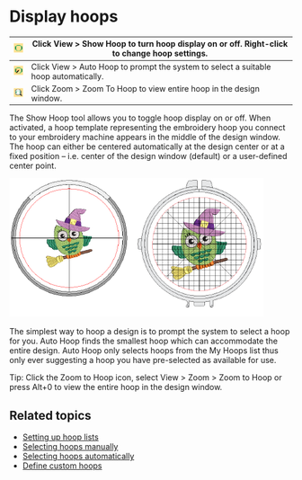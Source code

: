 # Display hoops

| ![ShowHoop.png](assets/ShowHoop.png)     | Click View > Show Hoop to turn hoop display on or off. Right-click to change hoop settings. |
| ---------------------------------------- | ------------------------------------------------------------------------------------------- |
| ![AutoHoop.png](assets/AutoHoop.png)     | Click View > Auto Hoop to prompt the system to select a suitable hoop automatically.        |
| ![ZoomToHoop.png](assets/ZoomToHoop.png) | Click Zoom > Zoom To Hoop to view entire hoop in the design window.                         |

The Show Hoop tool allows you to toggle hoop display on or off. When activated, a hoop template representing the embroidery hoop you connect to your embroidery machine appears in the middle of the design window. The hoop can either be centered automatically at the design center or at a fixed position – i.e. center of the design window (default) or a user-defined center point.

![summary_-_designs00154.png](assets/summary_-_designs00154.png)

The simplest way to hoop a design is to prompt the system to select a hoop for you. Auto Hoop finds the smallest hoop which can accommodate the entire design. Auto Hoop only selects hoops from the My Hoops list thus only ever suggesting a hoop you have pre-selected as available for use.

Tip: Click the Zoom to Hoop icon, select View > Zoom > Zoom to Hoop or press Alt+0 to view the entire hoop in the design window.

## Related topics

- [Setting up hoop lists](../../Production/hoops/Setting_up_hoop_lists)
- [Selecting hoops manually](../../Production/hoops/Selecting_hoops_manually)
- [Selecting hoops automatically](../../Production/hoops/Selecting_hoops_automatically)
- [Define custom hoops](../../Production/hoops/Define_custom_hoops)
